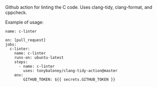 Github action for linting the C code.
Uses clang-tidy, clang-format, and cppcheck.

Example of usage:
```
name: c-linter

on: [pull_request]
jobs:
  c-linter:
    name: c-linter
    runs-on: ubuntu-latest
    steps:
      - name: c-linter
        uses: tonybaloney/clang-tidy-action@master
    env:
        GITHUB_TOKEN: ${{ secrets.GITHUB_TOKEN }}
```
